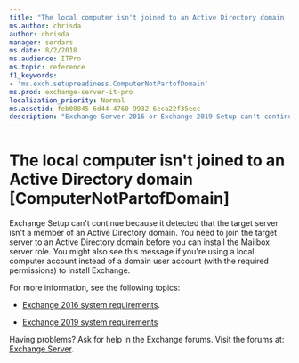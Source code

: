 ```yaml
---
title: "The local computer isn't joined to an Active Directory domain [ComputerNotPartofDomain]"
ms.author: chrisda
author: chrisda
manager: serdars
ms.date: 8/2/2018
ms.audience: ITPro
ms.topic: reference
f1_keywords:
- 'ms.exch.setupreadiness.ComputerNotPartofDomain'
ms.prod: exchange-server-it-pro
localization_priority: Normal
ms.assetid: feb08845-6d44-4760-9932-6eca22f35eec
description: "Exchange Server 2016 or Exchange 2019 Setup can't continue because the target computer isn't a member of an Active Directory domain."
---
```


# The local computer isn't joined to an Active Directory domain [ComputerNotPartofDomain]

Exchange Setup can't continue because it detected that the target server isn't a member of an Active Directory domain. You need to join the target server to an Active Directory domain before you can install the Mailbox server role. You might also see this message if you're using a local computer account instead of a domain user account (with the required permissions) to install Exchange.
  
For more information, see the following topics:

- [Exchange 2016 system requirements](../../plan-and-deploy/system-requirements-2016.md).

- [Exchange 2019 system requirements](../system-requirements-2019.md)
  
Having problems? Ask for help in the Exchange forums. Visit the forums at: [Exchange Server](https://go.microsoft.com/fwlink/p/?linkId=60612).